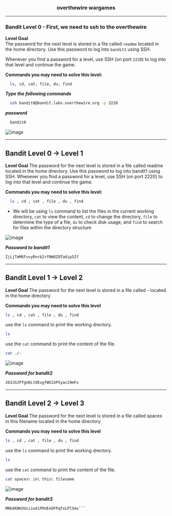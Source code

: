 <h3 align="center">overthewire wargames</h3>

---
### Bandit Level 0  - First, we need to ssh to the overthewire

**Level Goal**  
The password for the next level is stored in a file called `readme` located in the home directory. Use this password to log into `bandit1` using SSH.  

Whenever you find a password for a level, use SSH (on port `2220`) to log into that level and continue the game.  

**Commands you may need to solve this level:**  
```bash
  ls, cd, cat, file, du, find
```

***Type the following commands***
```bash
  ssh bandit0@bandit.labs.overthewire.org -p 2220
```
***password***
```bash
  bandit0
```

![image](https://github.com/user-attachments/assets/c8781de2-6d6a-4ffd-bf8c-2a86c2c521b5)

---

## Bandit Level 0 → Level 1

**Level Goal**
The password for the next level is stored in a file called readme located in the home directory. Use this password to log into bandit1 using SSH. Whenever you find a password for a level, use SSH (on port 2220) to log into that level and continue the game.

**Commands you may need to solve this level:**
```bash
  ls , cd , cat , file , du , find
```

- We will be using ``ls`` command to list the files in the current working directory, ``cat`` to view the content, ``cd`` to change the directory, ``file`` to determine the type of a file, ``du`` to check disk usage, and ``find`` to search for files within the directory structure
  
![image](https://github.com/user-attachments/assets/979c1281-0eef-471f-88a4-e97dbc2cf9a3)


***Password to bandit1***
```bash
ZjLjTmM6FvvyRnrb2rfNWOZOTa6ip5If
```

---

## Bandit Level 1 → Level 2
**Level Goal**
The password for the next level is stored in a file called - located in the home directory

**Commands you may need to solve this level**
```bash
ls , cd , cat , file , du , find
```
use the ``ls`` command to print the working drectory.
```bash
ls
```

use the ``cat`` command to print the content of the file.
```bash
cat ./-
```

![image](https://github.com/user-attachments/assets/2b02c092-1d6d-40e5-9c41-e9ddeb82fa72)

***Password for bandit2***
```bash
263JGJPfgU6LtdEvgfWU1XP5yac29mFx
```

---

## Bandit Level 2 → Level 3
**Level Goal**
The password for the next level is stored in a file called spaces in this filename located in the home directory

**Commands you may need to solve this level**
```bash
ls , cd , cat , file , du , find
```
use the ``ls`` command to print the working drectory.
```bash
ls
```

use the ``cat`` command to print the content of the file.
```bash
cat spaces\ in\ this\ filename
```

![image](https://github.com/user-attachments/assets/34321e76-6ad6-45c0-aeff-36cf730f2bfa)


***Password for bandit3***
```bash
MNk8KNH3Usiio41PRUEoDFPqfxLPlSmx```

